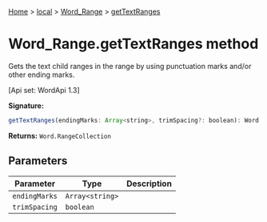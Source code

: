 [Home](./index) &gt; [local](local.md) &gt; [Word\_Range](local.word_range.md) &gt; [getTextRanges](local.word_range.gettextranges.md)

# Word\_Range.getTextRanges method

Gets the text child ranges in the range by using punctuation marks and/or other ending marks. 

 \[Api set: WordApi 1.3\]

**Signature:**
```javascript
getTextRanges(endingMarks: Array<string>, trimSpacing?: boolean): Word.RangeCollection;
```
**Returns:** `Word.RangeCollection`

## Parameters

|  Parameter | Type | Description |
|  --- | --- | --- |
|  `endingMarks` | `Array<string>` |  |
|  `trimSpacing` | `boolean` |  |

